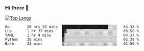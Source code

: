 ### Hi there 👋

<!--
**3Xpl0it3r/3Xpl0it3r** is a ✨ _special_ ✨ repository because its `README.md` (this file) appears on your GitHub profile.

Here are some ideas to get you started:

- 🔭 I’m currently working on ...
- 🌱 I’m currently learning ...
- 👯 I’m looking to collaborate on ...
- 🤔 I’m looking for help with ...
- 💬 Ask me about ...
- 📫 How to reach me: ...
- 😄 Pronouns: ...
- ⚡ Fun fact: ...
-->


[![Top Langs](https://github-readme-stats.vercel.app/api/top-langs/?username=3Xpl0it3r&layout=compact)](https://github.com/3Xpl0it3r/3Xpl0it3r)

<!--START_SECTION:waka-->

```text
Go        20 hrs 53 mins  █████████████████████░░░░   84.33 %
Lua       1 hr 37 mins    █▓░░░░░░░░░░░░░░░░░░░░░░░   06.58 %
YAML      1 hr 4 mins     █░░░░░░░░░░░░░░░░░░░░░░░░   04.37 %
Python    35 mins         ▓░░░░░░░░░░░░░░░░░░░░░░░░   02.39 %
Bash      23 mins         ▒░░░░░░░░░░░░░░░░░░░░░░░░   01.59 %
```

<!--END_SECTION:waka-->
